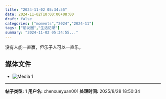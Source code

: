 ```yaml
---
title: "2024-11-02 05:34:55"
date: 2024-11-02T10:00:00+08:00
draft: false
categories: ["moments","2024","2024-11"]
tags: ["朋友圈","生活记录"]
summary: "2024-11-02 05:34:55..."
---
```


没有人能一直赢，但乐子人可以一直乐。

## 媒体文件

- ![Media 1](/Moments/photos/2024-11-02/202411020534550.jpg)

---

**帖子类型:** 1
**用户名:** chenxueyuan001
**处理时间:** 2025/8/28 18:50:34